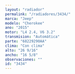 ```yaml
---
layout: "radiador"
permalink: "/radiadores/3434/"
marca: "Jeep"
modelo: "Cherokee"
ano: "2015"
motor: "L4 2.4, V6 3.2"
transmision: "Automática"
parte: "68229290AA"
clima: "Con clima"
alto: "26 9/16"
ancho: "16 5/8"
observaciones: ""
id: "3434"
---
```


